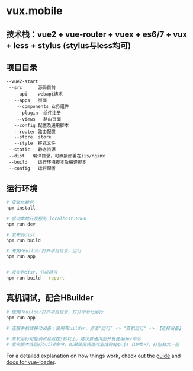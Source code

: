 # vux.mobile

## 技术栈：vue2 + vue-router + vuex + es6/7 + vux + less + stylus (stylus与less均可)

## 项目目录

```
--vue2-start
 --src      源码目前
   --api    webapi请求
   --apps   页面
    --components 业务组件
    --plugin  组件注册
    --views   路由页面
   --config 配置及通用脚本
   --router 路由配置
   --store  store
   --style  样式文件
 --static   静态资源
 --dist   编译目录，可直接部署在iis/nginx
 --build    运行环境脚本及编译脚本
 --config   运行配置
 ```

## 运行环境

``` bash
# 安装依赖包
npm install

# 启动本地开发服务 localhost:8080
npm run dev

# 发布到dist
npm run build

# 先用HBuilder打开项目目录，运行
npm run app


# 发布到dist，分析报告
npm run build --report
```

## 真机调试，配合HBuilder

``` bash
# 使用Hbuilder打开项目目录，打开命令行运行
npm run app

# 连接手机或移动设备；使用HBuilder，点击“运行” -> "真机运行" -> 【选择设备】

# 真机运行可能调试延迟在3秒以上，建议普通页面开发使用dev命令
# 发布版本先运行build命令，如果使用调度时生成的app.js（10Mb+），打包会大一些
```

For a detailed explanation on how things work, check out the [guide](http://vuejs-templates.github.io/webpack/) and [docs for vue-loader](http://vuejs.github.io/vue-loader).
